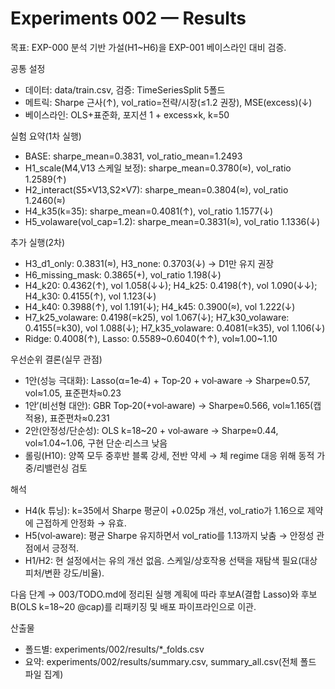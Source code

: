 # Experiments 002 — Results

목표: EXP-000 분석 기반 가설(H1~H6)을 EXP-001 베이스라인 대비 검증.

공통 설정
- 데이터: data/train.csv, 검증: TimeSeriesSplit 5폴드
- 메트릭: Sharpe 근사(↑), vol_ratio=전략/시장(≤1.2 권장), MSE(excess)(↓)
- 베이스라인: OLS+표준화, 포지션 1 + excess×k, k=50

실험 요약(1차 실행)
- BASE: sharpe_mean=0.3831, vol_ratio_mean=1.2493
- H1_scale(M4,V13 스케일 보정): sharpe_mean=0.3780(≈), vol_ratio 1.2589(↑)
- H2_interact(S5×V13,S2×V7): sharpe_mean=0.3804(≈), vol_ratio 1.2460(≈)
- H4_k35(k=35): sharpe_mean=0.4081(↑), vol_ratio 1.1577(↓)
- H5_volaware(vol_cap=1.2): sharpe_mean=0.3831(≈), vol_ratio 1.1336(↓)

추가 실행(2차)
- H3_d1_only: 0.3831(≈), H3_none: 0.3703(↓) → D1만 유지 권장
- H6_missing_mask: 0.3865(+), vol_ratio 1.198(↓)
- H4_k20: 0.4362(↑), vol 1.058(↓↓); H4_k25: 0.4198(↑), vol 1.090(↓↓); H4_k30: 0.4155(↑), vol 1.123(↓)
- H4_k40: 0.3988(↑), vol 1.191(↓); H4_k45: 0.3900(≈), vol 1.222(↓)
- H7_k25_volaware: 0.4198(=k25), vol 1.067(↓); H7_k30_volaware: 0.4155(=k30), vol 1.088(↓); H7_k35_volaware: 0.4081(=k35), vol 1.106(↓)
- Ridge: 0.4008(↑), Lasso: 0.5589~0.6040(↑↑), vol≈1.00~1.10

우선순위 결론(실무 관점)
- 1안(성능 극대화): Lasso(α=1e‑4) + Top‑20 + vol‑aware → Sharpe≈0.57, vol≈1.05, 표준편차≈0.23
- 1안′(비선형 대안): GBR Top‑20(+vol‑aware) → Sharpe≈0.566, vol≈1.165(캡 적용), 표준편차≈0.231
- 2안(안정성/단순성): OLS k=18~20 + vol‑aware → Sharpe≈0.44, vol≈1.04~1.06, 구현 단순·리스크 낮음
- 롤링(H10): 양쪽 모두 중후반 블록 강세, 전반 약세 → 체 regime 대응 위해 동적 가중/리밸런싱 검토

해석
- H4(k 튜닝): k=35에서 Sharpe 평균이 +0.025p 개선, vol_ratio가 1.16으로 제약에 근접하게 안정화 → 유효.
- H5(vol‑aware): 평균 Sharpe 유지하면서 vol_ratio를 1.13까지 낮춤 → 안정성 관점에서 긍정적.
- H1/H2: 현 설정에서는 유의 개선 없음. 스케일/상호작용 선택을 재탐색 필요(대상 피처/변환 강도/비율).

다음 단계
→ 003/TODO.md에 정리된 실행 계획에 따라 후보A(결합 Lasso)와 후보B(OLS k=18~20 @cap)를 리패키징 및 배포 파이프라인으로 이관.

산출물
- 폴드별: experiments/002/results/*_folds.csv
- 요약: experiments/002/results/summary.csv, summary_all.csv(전체 폴드 파일 집계)
